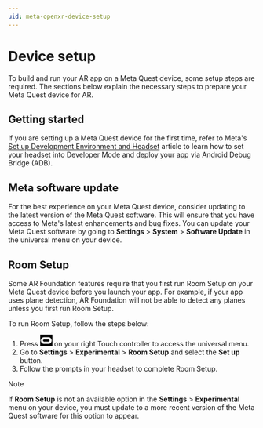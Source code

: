 ```yaml
---
uid: meta-openxr-device-setup
---
```

# Device setup

To build and run your AR app on a Meta Quest device, some setup steps are required. The sections below explain the necessary steps to prepare your Meta Quest device for AR.

## Getting started

If you are setting up a Meta Quest device for the first time, refer to Meta's [Set up Development Environment and Headset](https://developer.oculus.com/documentation/unity/unity-env-device-setup/) article to learn how to set your headset into Developer Mode and deploy your app via Android Debug Bridge (ADB).

## Meta software update

For the best experience on your Meta Quest device, consider updating to the latest version of the Meta Quest software. This will ensure that you have access to Meta's latest enhancements and bug fixes. You can update your Meta Quest software by going to **Settings** > **System** > **Software Update** in the universal menu on your device.

## Room Setup

Some AR Foundation features require that you first run Room Setup on your Meta Quest device before you launch your app. For example, if your app uses plane detection, AR Foundation will not be able to detect any planes unless you first run Room Setup.

To run Room Setup, follow the steps below:

1. Press ![the universal menu button](images/universal-menu.png) on your right Touch controller to access the universal menu.
2. Go to **Settings** > **Experimental** > **Room Setup** and select the **Set up** button.
3. Follow the prompts in your headset to complete Room Setup.

> [!NOTE]
> If **Room Setup** is not an available option in the **Settings** > **Experimental** menu on your device, you must update to a more recent version of the Meta Quest software for this option to appear.
